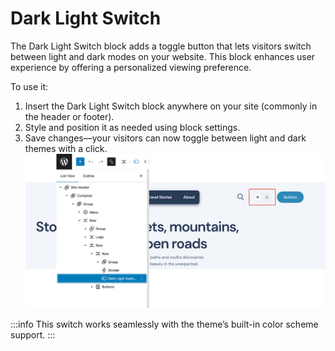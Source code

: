 # Dark Light Switch

The Dark Light Switch block adds a toggle button that lets visitors switch between light and dark modes on your website. This block enhances user experience by offering a personalized viewing preference.

To use it:
1. Insert the Dark Light Switch block anywhere on your site (commonly in the header or footer).
2. Style and position it as needed using block settings.
3. Save changes—your visitors can now toggle between light and dark themes with a click.
 ![dark-light-switcher](/img/nomadica/dark-light-switcher.jpg)

:::info
This switch works seamlessly with the theme’s built-in color scheme support.
:::
